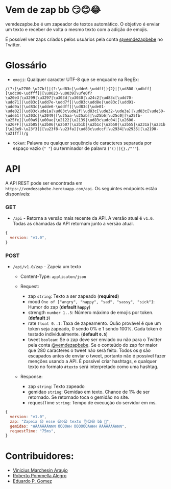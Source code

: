 # Vem de zap bb 😏😊😂

vemdezapbe.be é um zapeador de textos automático. O objetivo é enviar um texto e receber de volta o mesmo texto com a adição de emojis.

É possível ver zaps criados pelos usuários pela conta [@vemdezapbebe](https://twitter.com/vemdezapbebe) no Twitter.

# Glossário

- `emoji`: Qualquer caracter UTF-8 que se enquadre na RegEx:

```
/(?:[\u2700-\u27bf]|(?:\ud83c[\udde6-\uddff]){2}|[\ud800-\udbff][\udc00-\udfff]|[\u0023-\u0039]\ufe0f?\u20e3|\u3299|\u3297|\u303d|\u3030|\u24c2|\ud83c[\udd70-\udd71]|\ud83c[\udd7e-\udd7f]|\ud83c\udd8e|\ud83c[\udd91-\udd9a]|\ud83c[\udde6-\uddff]|\ud83c[\ude01-\ude02]|\ud83c\ude1a|\ud83c\ude2f|\ud83c[\ude32-\ude3a]|\ud83c[\ude50-\ude51]|\u203c|\u2049|[\u25aa-\u25ab]|\u25b6|\u25c0|[\u25fb-\u25fe]|\u00a9|\u00ae|\u2122|\u2139|\ud83c\udc04|[\u2600-\u26FF]|\u2b05|\u2b06|\u2b07|\u2b1b|\u2b1c|\u2b50|\u2b55|\u231a|\u231b|\u2328|\u23cf|[\u23e9-\u23f3]|[\u23f8-\u23fa]|\ud83c\udccf|\u2934|\u2935|[\u2190-\u21ff])/g
```

- `token`: Palavra ou qualquer sequência de caracteres separada por espaço vazio (`" "`) ou terminador de palavra (`"()[]{}./"'"`).

# API

A API REST pode ser encontrada em `https://vemdezapbebe.herokuapp.com/api`. Os seguintes endpoints estão disponíveis:

### GET
- `/api` - Retorna a versão mais recente da API. A versão atual é `v1.0`. Todas as chamadas da API retornam junto a versão atual.

```javascript
{
  version: "v1.0",
}
```

### POST
- `/api/v1.0/zap` - Zapeia um texto

  - Content-Type: `applicaton/json`
  - Request:
    - zap `string`: Texto a ser zapeado (**required**)
    - mood `One of ["angry", "happy", "sad", "sassy", "sick"]`: Humor do zap (**default `happy`**)
    - strength `number 1..5`: Número máximo de emojis por token. (**default `3`**)
    - rate `float 0..1`: Taxa de zapeamento. Quão provável é que um token seja zapeado, 0 sendo 0% e 1 sendo 100%. Cada token é testado individualmente. (**default `0.5`**)
    - tweet `boolean`: Se o zap deve ser enviado ou não para o Twitter pela conta [@vemdezapbebe](https://twitter.com/vemdezapbebe). Se o conteúdo do zap for maior que 280 caracteres o tweet não será feito. Todos os `@` são escapados antes de enviar o tweet, portanto não é possível fazer menções usando a API. É possível criar hashtags, e qualquer texto no formato `#texto` será interpretado como uma hashtag.

  - Response:
    - zap `string`: Texto zapeado
    - gemidao `string`: Gemidao em texto. Chance de 1% de ser retornado. Se retornado toca o gemidão no site.
    - requestTime `string`: Tempo de execução do servidor em ms. 

```javascript
{
  version: "v1.0",
  zap: "Zapeia 😄 esse 😀☺😀 texto 👌😋😆 bb 👶",
  gemidao: "HÃÃÃÃÃÃNNN ÕÕÕÕHH ÕÕÕÕÕÕÃHHH ÃÃÃÃÃÃÃHNN",
  requestTime: "75ms",
}
```

# Contribuidores:
* [Vinicius Marchesin Araujo](https://vmarches.in/)
* [Roberto Pommella Alegro](https://github.com/Kasama)
* [Eduardo P. Gomez](https://eduardo.ix.tc)
